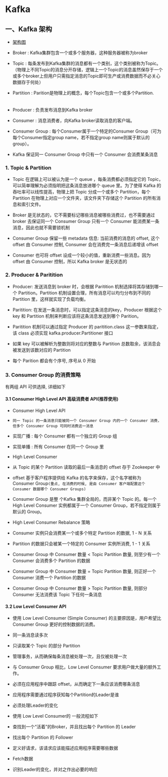 # Kafka

## 一、Kafka 架构

- [架构图](https://www.processon.com/view/link/56b33557e4b0df880d861fdc)

- Broker : Kafka集群包含一个或多个服务器，这种服务器被称为broker

- Topic : 每条发布到Kafka集群的消息都有一个类别，这个类别被称为Topic。（物理上不同Topic的消息分开存储，逻辑上一个Topic的消息虽然保存于一个或多个broker上但用户只需指定消息的Topic即可生产或消费数据而不必关心数据存于何处）
　　
- Partition : Parition是物理上的概念，每个Topic包含一个或多个Partition.
　　
- Producer : 负责发布消息到Kafka broker
　　
- Consumer : 消息消费者，向Kafka broker读取消息的客户端。

- Consumer Group : 每个Consumer属于一个特定的Consumer Group（可为每个Consumer指定group name，若不指定group name则属于默认的group）。
 - Kafka 保证同一 Consumer Group 中只有一个 Consumer 会消费某条消息


### 1. Topic & Partition


- Topic 在逻辑上可以被认为是一个 queue ，每条消费都必须指定它的 Topic，可以简单理解为必须指明把这条消息放进哪个 queue 里。为了使得 Kafka 的吞吐率可以线性提高，物理上把 Topic 分成一个或多个 Partition，每个 Partition 在物理上对应一个文件夹，该文件夹下存储这个 Partition 的所有消息和索引文件。

- Broker 是无状态的，它不需要标记哪些消息被哪些消费过，也不需要通过 broker 去保证同一个 Consumer Group 只有一个 Consumer 能消费某一条消息，因此也就不需要锁机制

- Consumer Group 保留一些 metadata 信息: 当前消费的消息的 offset, 这个 offset 由 Consumer 控制, Consumer 会在消费完一条消息后递增该 offset

- Consumer 也可将 offset 设成一个较小的值，重新消费一些消息。因为 offset 由 Consumer 控制，所以 Kafka broker 是无状态的



### 2. Producer & Paritition

- Producer: 发送消息到 broker 时，会根据 Paritition 机制选择将其存储到哪一个 Partition。Partition 机制设置合理，所有消息可以均匀分布到不同的 Partition 里，这样就实现了负载均衡。

- Paritition: 在发送一条消息时，可以指定这条消息的key，Producer 根据这个 key 和 Partition 机制来判断应该将这条消息发送到哪个 Parition。

- Paritition 机制可以通过指定 Producer 的 paritition.class 这一参数来指定，该 class 必须实现 kafka.producer.Partitioner 接口
 - 如果 key 可以被解析为整数则将对应的整数与 Partition 总数取余，该消息会被发送到该数对应的 Partition

- 每个 Parition 都会有个序号, 序号从 0 开始



### 3. Consumer Group 的消费策略

有两组 API 可供选择, 详细如下

#### 3.1 Consumer High Level API 高级消费者 API(推荐使用)

- Consumer High Level API
 - `同一 Topic 的一条消息只能被同一个 Consumer Group 内的一个 Consumer 消费，但多个 Consumer Group 可同时消费这一消息`
 - 实现广播 : 每个 Consumer 都有一个独立的 Group 组
 - 实现单播 : 所有 Consumer 在同一个 Group 里
- High Level Consumer
 - 从 Topic 的某个 Partition 读取的最后一条消息的 offset 存于 Zookeeper 中
 - offset 基于客户程序提供给 Kafka 的名字来保存，这个名字被称为 Consumer Group`(重点, 在消费的时候, 是由 Consumer 客户端配置这个 Consumer 数据哪个 Consumer Groups)`
 - Consumer Group 是整 个Kafka 集群全局的，而非某个 Topic 的。每一个 High Level Consumer 实例都属于一个 Consumer Group，若不指定则属于默认的 Group。

- High Level Consumer Rebalance 策略
 - Consumer 实例只会消费某一个或多个特定 Partition 的数据, 1 - N 关系
 - Partition 的数据只会被某一个特定的 Consumer 实例所消费, 1 - 1 关系
 - Consumer Group 中 Consumer 数量 < Topic Partition 数量, 则至少有一个 Consumer 会消费多个 Partition 的数据
 - Consumer Group 中 Consumer 数量 = Topic Partition 数量, 则正好一个 Consumer 消费一个 Partition 的数据
 - Consumer Group 中 Consumer 数量 > Topic Partition 数量, 则部分 Consumer 无法消费该 Topic 下任何一条消息

#### 3.2 Low Level Consumer API

- 使用 Low Level Consumer (Simple Consumer) 的主要原因是，用户希望比 Consumer Group 更好的控制数据的消费。
 - 同一条消息读多次
 - 只读取某个 Topic 的部分 Partition
 - 管理事务，从而确保每条消息被处理一次，且仅被处理一次

- 与 Consumer Group 相比，Low Level Consumer 要求用户做大量的额外工作。
 - 必须在应用程序中跟踪 offset，从而确定下一条应该消费哪条消息
 - 应用程序需要通过程序获知每个Partition的Leader是谁
 - 必须处理Leader的变化

- 使用 Low Level Consumer的 一般流程如下
 - 查找到一个“活着”的Broker，并且找出每个 Partition 的 Leader
 - 找出每个 Partition 的 Follower
 - 定义好请求，该请求应该能描述应用程序需要哪些数据
 - Fetch数据
 - 识别Leader的变化，并对之作出必要的响应
